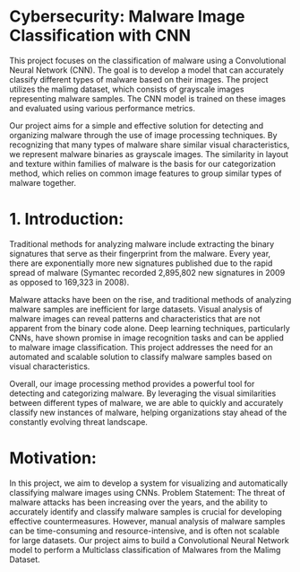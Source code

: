 # Cybersecurity: Malware Image Classification with CNN
This project focuses on the classification of malware using a Convolutional Neural Network (CNN). The goal is to develop a model that can accurately classify different types of malware based on their images. The project utilizes the malimg dataset, which consists of grayscale images representing malware samples. The CNN model is trained on these images and evaluated using various performance metrics.

Our project aims for a simple and effective solution for detecting and organizing malware through the use of image processing techniques. By recognizing that many types of malware share similar visual characteristics, we represent malware binaries as grayscale images. The similarity in layout and texture within families of malware is the basis for our categorization method, which relies on common image features to group similar types of malware together.


# 1. Introduction: 
Traditional methods for analyzing malware include extracting the binary signatures that serve as their fingerprint from the malware. Every year, there are exponentially more new signatures published due to the rapid spread of malware (Symantec recorded 2,895,802 new signatures in 2009 as opposed to 169,323 in 2008).

Malware attacks have been on the rise, and traditional methods of analyzing malware samples are inefficient for large datasets. Visual analysis of malware images can reveal patterns and characteristics that are not apparent from the binary code alone. Deep learning techniques, particularly CNNs, have shown promise in image recognition tasks and can be applied to malware image classification. This project addresses the need for an automated and scalable solution to classify malware samples based on visual characteristics.

Overall, our image processing method provides a powerful tool for detecting and categorizing malware. By leveraging the visual similarities between different types of malware, we are able to quickly and accurately classify new instances of malware, helping organizations stay ahead of the constantly evolving threat landscape.

# Motivation: 
In this project, we aim to develop a system for visualizing and automatically classifying malware images using CNNs.
Problem Statement: The threat of malware attacks has been increasing over the years, and the ability to accurately identify and classify malware samples is crucial for developing effective countermeasures. However, manual analysis of malware samples can be time-consuming and resource-intensive, and is often not scalable for large datasets. Our project aims to build a Convolutional Neural Network model to perform a Multiclass classification of Malwares from the Malimg Dataset.
